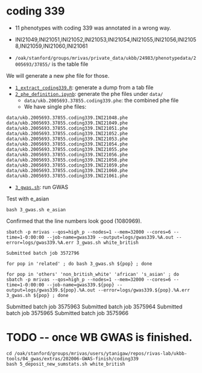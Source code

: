 # coding 339

- 11 phenotypes with coding 339 was annotated in a wrong way.
- INI21049,INI21051,INI21052,INI21053,INI21054,INI21055,INI21056,INI21058,INI21059,INI21060,INI21061

- `/oak/stanford/groups/mrivas/private_data/ukbb/24983/phenotypedata/2005693/37855/` is the table file

We will generate a new phe file for those.

- [`1_extract_coding339.R`](1_extract_coding339.R): generate a dump from a tab file
- [`2_phe_definition.ipynb`](2_phe_definition.ipynb): generate the phe files under `data/`
  - `data/ukb.2005693.37855.coding339.phe`: the combined phe file
  - We have single phe files:

```
data/ukb.2005693.37855.coding339.INI21048.phe
data/ukb.2005693.37855.coding339.INI21049.phe
data/ukb.2005693.37855.coding339.INI21051.phe
data/ukb.2005693.37855.coding339.INI21052.phe
data/ukb.2005693.37855.coding339.INI21053.phe
data/ukb.2005693.37855.coding339.INI21054.phe
data/ukb.2005693.37855.coding339.INI21055.phe
data/ukb.2005693.37855.coding339.INI21056.phe
data/ukb.2005693.37855.coding339.INI21058.phe
data/ukb.2005693.37855.coding339.INI21059.phe
data/ukb.2005693.37855.coding339.INI21060.phe
data/ukb.2005693.37855.coding339.INI21061.phe
```

- [`3_gwas.sh`](3_gwas.sh): run GWAS

Test with e_asian

```{bash}
bash 3_gwas.sh e_asian
```

Confirmed that the line numbers look good (1080969).

```{bash}
sbatch -p mrivas --qos=high_p --nodes=1 --mem=32000 --cores=6 --time=1-0:00:00 --job-name=gwas339 --output=logs/gwas339.%A.out --error=logs/gwas339.%A.err 3_gwas.sh white_british

Submitted batch job 3572796
```

```{bash}
for pop in 'related' ; do bash 3_gwas.sh ${pop} ; done
```

```{bash}
for pop in 'others' 'non_british_white' 'african' 's_asian' ; do sbatch -p mrivas --qos=high_p --nodes=1 --mem=32000 --cores=6 --time=1-0:00:00 --job-name=gwas339.${pop} --output=logs/gwas339.${pop}.%A.out --error=logs/gwas339.${pop}.%A.err 3_gwas.sh ${pop} ; done
```

Submitted batch job 3575963
Submitted batch job 3575964
Submitted batch job 3575965
Submitted batch job 3575966

# TODO -- once WB GWAS is finished.

```
cd /oak/stanford/groups/mrivas/users/ytanigaw/repos/rivas-lab/ukbb-tools/04_gwas/extras/202006-GWAS-finish/coding339
bash 5_deposit_new_sumstats.sh white_british
```
